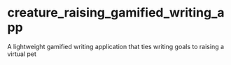 # creature_raising_gamified_writing_app
A lightweight gamified writing application that ties writing goals to raising a virtual pet
